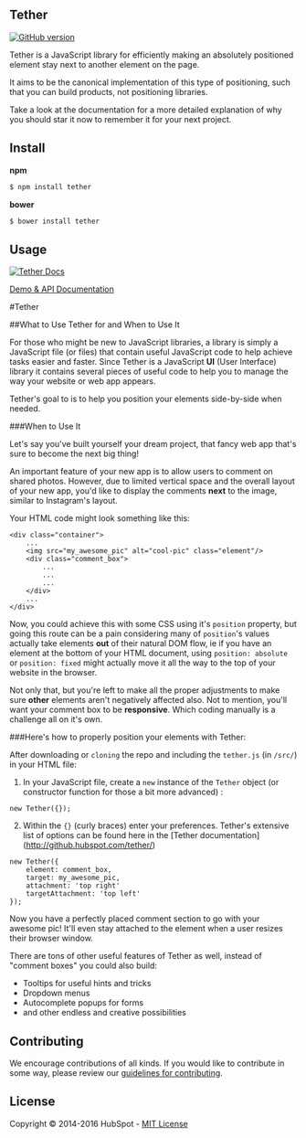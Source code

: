 ## Tether

[![GitHub
version](https://badge.fury.io/gh/HubSpot%2Ftether.svg)](http://badge.fury.io/gh/HubSpot%2Ftether)

Tether is a JavaScript library for efficiently making an absolutely positioned element stay next to another element on the page.

It aims to be the canonical implementation of this type of positioning, such that you can build products, not positioning libraries.

Take a look at the documentation for a more detailed explanation of why you should star it now to remember it for your next project.

## Install

__npm__
```sh
$ npm install tether
```

__bower__
```sh
$ bower install tether
```

## Usage

[![Tether Docs](http://i.imgur.com/YCx8cLr.png)](http://github.hubspot.com/tether/#usage)

[Demo & API Documentation](http://github.hubspot.com/tether/)

#Tether 


##What to Use Tether for and When to Use It

For those who might be new to JavaScript libraries, a library is simply a JavaScript file (or files) that contain useful JavaScript code to help achieve tasks easier and faster.  Since Tether is a JavaScript **UI** (User Interface) library it contains several pieces of useful code to help you to manage the way your website or web app appears.

Tether's goal to is to help you position your elements side-by-side when needed. 

###When to Use It

Let's say you've built yourself your dream project, that fancy web app that's sure to become the next big thing! 

An important feature of your new app is to allow users to comment on shared photos. However, due to limited vertical space and the overall layout of your new app, you'd like to display the comments **next** to the image, similar to Instagram's layout.

Your HTML code might look something like this:

```
<div class="container">
	...
	<img src="my_awesome_pic" alt="cool-pic" class="element"/>
	<div class="comment_box">
		...
		...
		...
	</div>
	...
</div>
```
Now, you could achieve this with some CSS using it's `position` property, but going this route can be a pain considering many of `position`'s values actually take elements **out** of their natural DOM flow, ie if you have an element at the bottom of your HTML document, using `position: absolute` or `position: fixed` might actually move it all the way to the top of your website in the browser.

Not only that, but you're left to make all the proper adjustments to make sure **other** elements aren't negatively affected also. Not to mention, you'll want your comment box to be **responsive**. Which coding manually is a challenge all on it's own.

###Here's how to properly position your elements with Tether:

After downloading or `cloning` the repo and including the `tether.js` (in `/src/`) in your HTML file:

1. In your JavaScript file, create a `new` instance of the `Tether` object (or constructor function for those a bit more advanced) :
```
new Tether({});
```

2. Within the `{}` (curly braces) enter your preferences. Tether's extensive list of options can be found here in the [Tether documentation] (http://github.hubspot.com/tether/)
```
new Tether({
	element: comment_box,
	target: my_awesome_pic,
	attachment: 'top right'
	targetAttachment: 'top left'
});
```

Now you have a perfectly placed comment section to go with your awesome pic! It'll even stay attached to the element when a user resizes their browser window.

There are tons of other useful features of Tether as well, instead of "comment boxes" you could also build:

* Tooltips for useful hints and tricks
* Dropdown menus
* Autocomplete popups for forms
* and other endless and creative possibilities 





## Contributing

We encourage contributions of all kinds. If you would like to contribute in some way, please review our [guidelines for contributing](CONTRIBUTING.md).


## License
Copyright &copy; 2014-2016 HubSpot - [MIT License](LICENSE)
